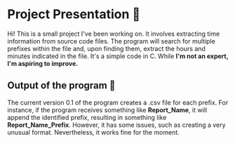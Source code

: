 # Project Presentation 🚀
Hi! This is a small project I've been working on. It involves extracting time information from source code files. 
The program will search for multiple prefixes within the file and, upon finding them, extract the hours and minutes indicated in the file. 
It's a simple code in C. While **I'm not an expert, I'm aspiring to improve.**

## Output of the program 📁
The current version 0.1 of the program creates a .csv file for each prefix. 
For instance, if the program receives something like **Report_Name**, it will append the identified prefix, resulting in something like **Report_Name_Prefix**.
However, it has some issues, such as creating a very unusual format. 
Nevertheless, it works fine for the moment.
